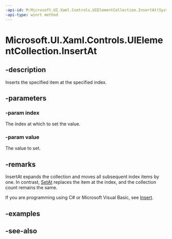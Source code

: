 ```yaml
---
-api-id: M:Microsoft.UI.Xaml.Controls.UIElementCollection.InsertAt(System.UInt32,Microsoft.UI.Xaml.UIElement)
-api-type: winrt method
---
```


<!-- Method syntax
public void InsertAt(System.UInt32 index, Windows.UI.Xaml.UIElement value)
-->

# Microsoft.UI.Xaml.Controls.UIElementCollection.InsertAt

## -description
Inserts the specified item at the specified index.

## -parameters
### -param index
The index at which to set the value.

### -param value
The value to set.

## -remarks
InsertAt expands the collection and moves all subsequent index items by one. In contrast, [SetAt](uielementcollection_setat_920078542.md) replaces the item at the index, and the collection count remains the same.

If you are programming using C# or Microsoft Visual Basic, see [Insert](/uwp/api/windows.ui.xaml.controls.uielementcollection.insert).

## -examples

## -see-also
